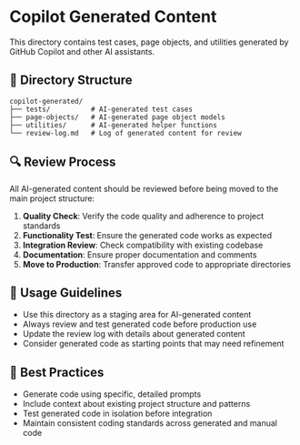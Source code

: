 # Copilot Generated Content

This directory contains test cases, page objects, and utilities generated by GitHub Copilot and other AI assistants.

## 📁 Directory Structure

```
copilot-generated/
├── tests/          # AI-generated test cases
├── page-objects/   # AI-generated page object models
├── utilities/      # AI-generated helper functions
└── review-log.md   # Log of generated content for review
```

## 🔍 Review Process

All AI-generated content should be reviewed before being moved to the main project structure:

1. **Quality Check**: Verify the code quality and adherence to project standards
2. **Functionality Test**: Ensure the generated code works as expected
3. **Integration Review**: Check compatibility with existing codebase
4. **Documentation**: Ensure proper documentation and comments
5. **Move to Production**: Transfer approved code to appropriate directories

## 📝 Usage Guidelines

- Use this directory as a staging area for AI-generated content
- Always review and test generated code before production use
- Update the review log with details about generated content
- Consider generated code as starting points that may need refinement

## 🚀 Best Practices

- Generate code using specific, detailed prompts
- Include context about existing project structure and patterns
- Test generated code in isolation before integration
- Maintain consistent coding standards across generated and manual code